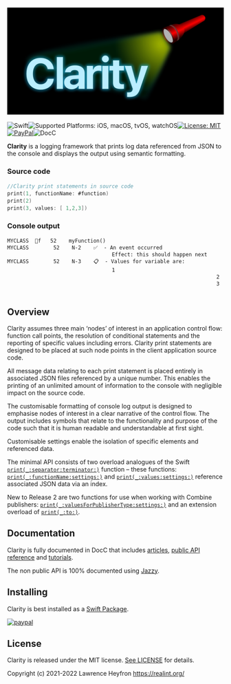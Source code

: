 ![](Resources/clarity-logocr2.png)

![Swift](https://img.shields.io/badge/Swift-5-orange)<img src="https://img.shields.io/badge/platforms-iOS%20%7C%20macOS%20%7C%20tvOS%20%7C%20watchOS-333333.svg" alt="Supported Platforms: iOS, macOS, tvOS, watchOS" />[![License: MIT](https://img.shields.io/badge/License-MIT-darkgrey.svg)](https://opensource.org/licenses/MIT)[![PayPal](https://img.shields.io/badge/paypal-donate-blue.svg)](https://www.paypal.com/cgi-bin/webscr?cmd=_s-xclick&hosted_button_id=9ZGWNK5FEZFF6&source=url)![DocC](https://img.shields.io/badge/DocC-Documentation%20&%20Tutorials-brightgreen.svg)

**Clarity** is a logging framework that prints log data referenced from JSON to the console and displays the output using semantic formatting.  

### Source code

```swift
//Clarity print statements in source code
print(1, functionName: #function)
print(2)
print(3, values: [ 1,2,3])
```

### Console output

``` 
MYCLASS  🏓f   52    myFunction()
MYCLASS        52    N-2    ✅  - An event occurred
                                  Effect: this should happen next
MYCLASS        52    N-3    📋  - Values for variable are:
                                  1
																	2
																	3
																	
```

## Overview

Clarity assumes three main ‘nodes’ of interest in an application control flow: function call points, the resolution of conditional statements and the reporting of specific values including errors. Clarity print statements are designed to be placed at such node points in the client application source code.

All message data relating to each print statement is placed entirely in associated JSON files referenced by a unique number. This enables the printing of an unlimited amount of information to the console with negligible impact on the source code.

The customisable formatting of console log output is designed to emphasise nodes of interest in a clear narrative of the control flow. The output includes symbols that relate to the functionality and purpose of the code such that it is human readable and understandable at first sight.

Customisable settings enable the isolation of specific elements and referenced data.

The minimal API consists of two overload analogues of the Swift [`print(_:separator:terminator:)`](https://developer.apple.com/documentation/swift/1541053-print) function – these functions: [`print(_:functionName:settings:)`](doc://com.apple.documentation/documentation/clarity/print(_:functionname:settings:)?context=ZmlsZTovLy9Vc2Vycy9ob21lL0xpYnJhcnkvRGV2ZWxvcGVyL1hjb2RlL0Rlcml2ZWREYXRhL0NsYXJpdHktYmVxcXR3aW1lZnJid2RkdnJxc2hqYWN4cnVmcC9CdWlsZC9Qcm9kdWN0cy9EZWJ1Zy9DbGFyaXR5LmRvY2NhcmNoaXZlLw%3D%3D) and [`print(_:values:settings:)`](doc://com.apple.documentation/documentation/clarity/print(_:values:settings:)?context=ZmlsZTovLy9Vc2Vycy9ob21lL0xpYnJhcnkvRGV2ZWxvcGVyL1hjb2RlL0Rlcml2ZWREYXRhL0NsYXJpdHktYmVxcXR3aW1lZnJid2RkdnJxc2hqYWN4cnVmcC9CdWlsZC9Qcm9kdWN0cy9EZWJ1Zy9DbGFyaXR5LmRvY2NhcmNoaXZlLw%3D%3D) reference associated JSON data via an index.

New to Release 2 are two functions for use when working with Combine publishers: [`print(_:valuesForPublisherType:settings:)`](doc://com.apple.documentation/documentation/clarity/print(_:valuesforpublishertype:settings:)?context=ZmlsZTovLy9Vc2Vycy9ob21lL0xpYnJhcnkvRGV2ZWxvcGVyL1hjb2RlL0Rlcml2ZWREYXRhL0NsYXJpdHktYmVxcXR3aW1lZnJid2RkdnJxc2hqYWN4cnVmcC9CdWlsZC9Qcm9kdWN0cy9EZWJ1Zy9DbGFyaXR5LmRvY2NhcmNoaXZlLw%3D%3D) and an extension overload of [`print(_:to:)`](https://developer.apple.com/documentation/combine/publishers/receiveon/print(_:to:)/).

## Documentation

Clarity is fully documented in DocC that includes [articles](https://realint.org/documentation/clarity/), [public API reference](https://realint.org/documentation/clarity/) and [tutorials](https://realint.org/tutorials/clarity).

The non public API is 100% documented using [Jazzy](https://realint.org/claritydevdocs/index.html).  

## Installing

Clarity is best installed as a [Swift Package](https://realint.org/tutorials/clarity/install-as-a-swift-package).

[![paypal](https://www.paypalobjects.com/en_US/i/btn/btn_donate_LG.gif)](https://www.paypal.com/donate?hosted_button_id=2TUDLD6PMKUDN)

## License

Clarity is released under the MIT license. [See LICENSE](https://realint.org/clarity/licence/) for details.

Copyright (c) 2021-2022 Lawrence Heyfron https://realint.org/
